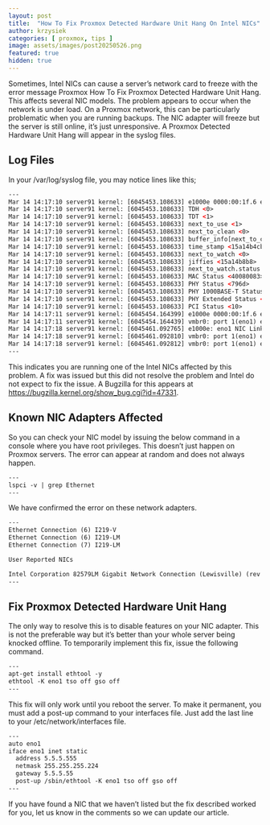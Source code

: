 ```yaml
---
layout: post
title:  "How To Fix Proxmox Detected Hardware Unit Hang On Intel NICs"
author: krzysiek
categories: [ proxmox, tips ]
image: assets/images/post20250526.png
featured: true
hidden: true
---
```


Sometimes, Intel NICs can cause a server’s network card to freeze with the error message Proxmox How To Fix Proxmox Detected Hardware Unit Hang. This affects several NIC models. The problem appears to occur when the network is under load. On a Proxmox network, this can be particularly problematic when you are running backups. The NIC adapter will freeze but the server is still online, it’s just unresponsive. A Proxmox Detected Hardware Unit Hang will appear in the syslog files.

## Log Files
In your /var/log/syslog file, you may notice lines like this;

```html
---
Mar 14 14:17:10 server91 kernel: [6045453.108633] e1000e 0000:00:1f.6 eno1: Detected Hardware Unit Hang:
Mar 14 14:17:10 server91 kernel: [6045453.108633] TDH <0>
Mar 14 14:17:10 server91 kernel: [6045453.108633] TDT <1>
Mar 14 14:17:10 server91 kernel: [6045453.108633] next_to_use <1>
Mar 14 14:17:10 server91 kernel: [6045453.108633] next_to_clean <0>
Mar 14 14:17:10 server91 kernel: [6045453.108633] buffer_info[next_to_clean]:
Mar 14 14:17:10 server91 kernel: [6045453.108633] time_stamp <15a14b4cb>
Mar 14 14:17:10 server91 kernel: [6045453.108633] next_to_watch <0>
Mar 14 14:17:10 server91 kernel: [6045453.108633] jiffies <15a14b8b8>
Mar 14 14:17:10 server91 kernel: [6045453.108633] next_to_watch.status <0>
Mar 14 14:17:10 server91 kernel: [6045453.108633] MAC Status <40080083>
Mar 14 14:17:10 server91 kernel: [6045453.108633] PHY Status <796d>
Mar 14 14:17:10 server91 kernel: [6045453.108633] PHY 1000BASE-T Status <3800>
Mar 14 14:17:10 server91 kernel: [6045453.108633] PHY Extended Status <3000>
Mar 14 14:17:10 server91 kernel: [6045453.108633] PCI Status <10>
Mar 14 14:17:11 server91 kernel: [6045454.164399] e1000e 0000:00:1f.6 eno1: Reset adapter unexpectedly
Mar 14 14:17:11 server91 kernel: [6045454.164439] vmbr0: port 1(eno1) entered disabled state
Mar 14 14:17:18 server91 kernel: [6045461.092765] e1000e: eno1 NIC Link is Up 1000 Mbps Full Duplex, Flow Control: Rx/Tx
Mar 14 14:17:18 server91 kernel: [6045461.092810] vmbr0: port 1(eno1) entered blocking state
Mar 14 14:17:18 server91 kernel: [6045461.092812] vmbr0: port 1(eno1) entered forwarding state
---
```

This indicates you are running one of the Intel NICs affected by this problem. A fix was issued but this did not resolve the problem and Intel do not expect to fix the issue. A Bugzilla for this appears at <a target="_blank" href="https://bugzilla.kernel.org/show_bug.cgi?id=47331">https://bugzilla.kernel.org/show_bug.cgi?id=47331</a>.

## Known NIC Adapters Affected
So you can check your NIC model by issuing the below command in a console where you have root privileges. This doesn’t just happen on Proxmox servers. The error can appear at random and does not always happen.

```html
---
lspci -v | grep Ethernet
---
```
We have confirmed the error on these network adapters.

```html
---
Ethernet Connection (6) I219-V
Ethernet Connection (6) I219-LM
Ethernet Connection (7) I219-LM

User Reported NICs

Intel Corporation 82579LM Gigabit Network Connection (Lewisville) (rev 04)
---
```

## Fix Proxmox Detected Hardware Unit Hang
The only way to resolve this is to disable features on your NIC adapter. This is not the preferable way but it’s better than your whole server being knocked offline. To temporarily implement this fix, issue the following command.

```html
---
apt-get install ethtool -y
ethtool -K eno1 tso off gso off
---
```

This fix will only work until you reboot the server. To make it permanent, you must add a post-up command to your interfaces file. Just add the last line to your /etc/network/interfaces file.
```html
---
auto eno1
iface eno1 inet static
  address 5.5.5.555
  netmask 255.255.255.224
  gateway 5.5.5.55
  post-up /sbin/ethtool -K eno1 tso off gso off
---
```  

If you have found a NIC that we haven’t listed but the fix described worked for you, let us know in the comments so we can update our article.

